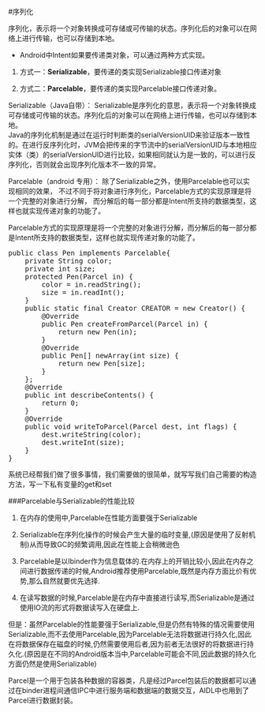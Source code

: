 #序列化

序列化，表示将一个对象转换成可存储或可传输的状态。序列化后的对象可以在网络上进行传输，也可以存储到本地。

 * Android中Intent如果要传递类对象，可以通过两种方式实现。

1. 方式一：**Serializable**，要传递的类实现Serializable接口传递对象

2. 方式二：**Parcelable**，要传递的类实现Parcelable接口传递对象。

Serializable（Java自带）：
Serializable是序列化的意思，表示将一个对象转换成可存储或可传输的状态。序列化后的对象可以在网络上进行传输，也可以存储到本地。        
Java的序列化机制是通过在运行时判断类的serialVersionUID来验证版本一致性的。在进行反序列化时，JVM会把传来的字节流中的serialVersionUID与本地相应实体（类）的serialVersionUID进行比较，如果相同就认为是一致的，可以进行反序列化，否则就会出现序列化版本不一致的异常。      

Parcelable（android 专用）：
除了Serializable之外，使用Parcelable也可以实现相同的效果，
不过不同于将对象进行序列化，Parcelable方式的实现原理是将一个完整的对象进行分解，
而分解后的每一部分都是Intent所支持的数据类型，这样也就实现传递对象的功能了。

Parcelable方式的实现原理是将一个完整的对象进行分解，而分解后的每一部分都是Intent所支持的数据类型，这样也就实现传递对象的功能了。

<pre>
public class Pen implements Parcelable{
    private String color;
    private int size;
    protected Pen(Parcel in) {
        color = in.readString();
        size = in.readInt();
    }
    public static final Creator<Pen> CREATOR = new Creator<Pen>() {
        @Override
        public Pen createFromParcel(Parcel in) {
            return new Pen(in);
        }
        @Override
        public Pen[] newArray(int size) {
            return new Pen[size];
        }
    };
    @Override
    public int describeContents() {
        return 0;
    }
    @Override
    public void writeToParcel(Parcel dest, int flags) {
        dest.writeString(color);
        dest.writeInt(size);
    }
}
</pre>
系统已经帮我们做了很多事情，我们需要做的很简单，就写写我们自己需要的构造方法，写一下私有变量的get和set


###Parcelable与Serializable的性能比较

1. 在内存的使用中,Parcelable在性能方面要强于Serializable

2. Serializable在序列化操作的时候会产生大量的临时变量,(原因是使用了反射机制)从而导致GC的频繁调用,因此在性能上会稍微逊色

3. Parcelable是以Ibinder作为信息载体的.在内存上的开销比较小,因此在内存之间进行数据传递的时候,Android推荐使用Parcelable,既然是内存方面比价有优势,那么自然就要优先选择.

4. 在读写数据的时候,Parcelable是在内存中直接进行读写,而Serializable是通过使用IO流的形式将数据读写入在硬盘上.

但是：虽然Parcelable的性能要强于Serializable,但是仍然有特殊的情况需要使用Serializable,而不去使用Parcelable,因为Parcelable无法将数据进行持久化,因此在将数据保存在磁盘的时候,仍然需要使用后者,因为前者无法很好的将数据进行持久化.(原因是在不同的Android版本当中,Parcelable可能会不同,因此数据的持久化方面仍然是使用Serializable)

Parcel是一个用于包装各种数据的容器类，凡是经过Parcel包装后的数据都可以通过在binder进程间通信IPC中进行服务端和数据端的数据交互，AIDL中也用到了Parcel进行数据封装。 
